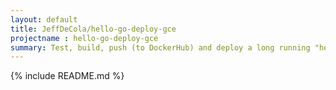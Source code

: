 ```yaml
---
layout: default
title: JeffDeCola/hello-go-deploy-gce
projectname : hello-go-deploy-gce
summary: Test, build, push (to DockerHub) and deploy a long running "hello-world" Docker Image to google compute engine (gce).
---
```


{% include README.md %}
